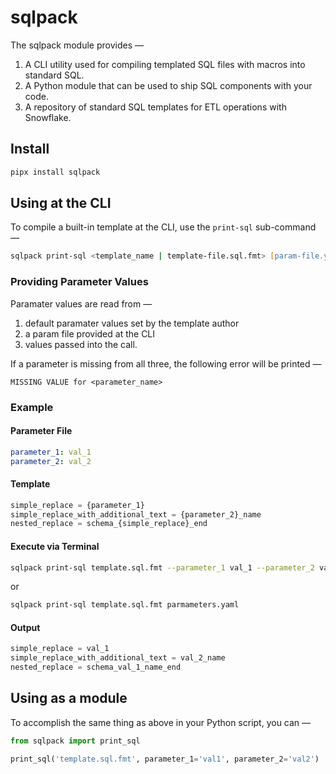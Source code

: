 <!-- README.md -->
# sqlpack

The sqlpack module provides —

1. A CLI utility used for compiling templated SQL files with macros into standard SQL.
2. A Python module that can be used to ship SQL components with your code.
3. A repository of standard SQL templates for ETL operations with Snowflake.


## Install
```zsh
pipx install sqlpack
```

## Using at the CLI

To compile a built-in template at the CLI, use the `print-sql` sub-command —

```zsh
sqlpack print-sql <template_name | template-file.sql.fmt> [param-file.yml] [--params ...]
```

### Providing Parameter Values

Paramater values are read from —

1. default paramater values set by the template author
2. a param file provided at the CLI
3. values passed into the call.

If a parameter is missing from all three, the following error will be printed —

```
MISSING VALUE for <parameter_name>
```

### Example

#### Parameter File
```yaml
parameter_1: val_1
parameter_2: val_2
```

#### Template
```sql
simple_replace = {parameter_1}
simple_replace_with_additional_text = {parameter_2}_name
nested_replace = schema_{simple_replace}_end
```

#### Execute via Terminal
```zsh
sqlpack print-sql template.sql.fmt --parameter_1 val_1 --parameter_2 val_2
```
or
```zsh
sqlpack print-sql template.sql.fmt parmameters.yaml
```

#### Output
```sql
simple_replace = val_1
simple_replace_with_additional_text = val_2_name
nested_replace = schema_val_1_name_end
```

## Using as a module

To accomplish the same thing as above in your Python script, you can —

```python
from sqlpack import print_sql

print_sql('template.sql.fmt', parameter_1='val1', parameter_2='val2')
```
